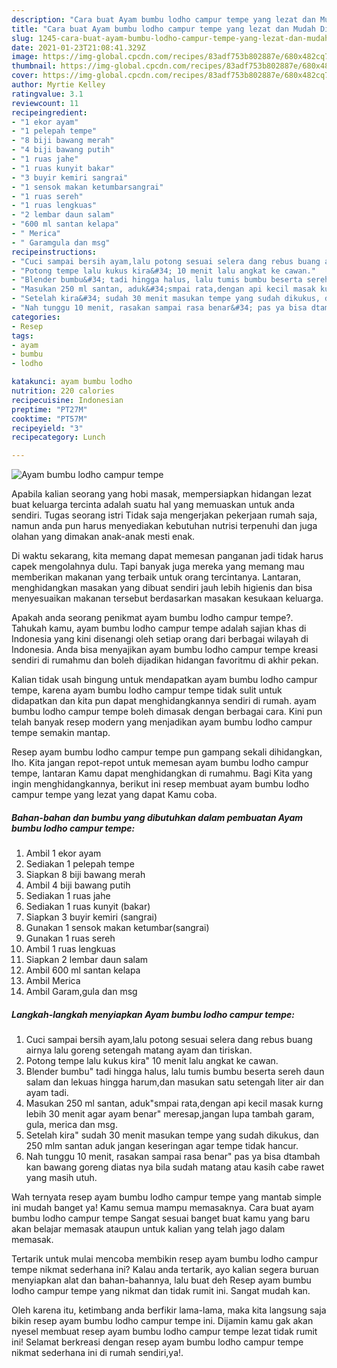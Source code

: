 ```yaml
---
description: "Cara buat Ayam bumbu lodho campur tempe yang lezat dan Mudah Dibuat"
title: "Cara buat Ayam bumbu lodho campur tempe yang lezat dan Mudah Dibuat"
slug: 1245-cara-buat-ayam-bumbu-lodho-campur-tempe-yang-lezat-dan-mudah-dibuat
date: 2021-01-23T21:08:41.329Z
image: https://img-global.cpcdn.com/recipes/83adf753b802887e/680x482cq70/ayam-bumbu-lodho-campur-tempe-foto-resep-utama.jpg
thumbnail: https://img-global.cpcdn.com/recipes/83adf753b802887e/680x482cq70/ayam-bumbu-lodho-campur-tempe-foto-resep-utama.jpg
cover: https://img-global.cpcdn.com/recipes/83adf753b802887e/680x482cq70/ayam-bumbu-lodho-campur-tempe-foto-resep-utama.jpg
author: Myrtie Kelley
ratingvalue: 3.1
reviewcount: 11
recipeingredient:
- "1 ekor ayam"
- "1 pelepah tempe"
- "8 biji bawang merah"
- "4 biji bawang putih"
- "1 ruas jahe"
- "1 ruas kunyit bakar"
- "3 buyir kemiri sangrai"
- "1 sensok makan ketumbarsangrai"
- "1 ruas sereh"
- "1 ruas lengkuas"
- "2 lembar daun salam"
- "600 ml santan kelapa"
- " Merica"
- " Garamgula dan msg"
recipeinstructions:
- "Cuci sampai bersih ayam,lalu potong sesuai selera dang rebus buang airnya lalu goreng setengah matang ayam dan tiriskan."
- "Potong tempe lalu kukus kira&#34; 10 menit lalu angkat ke cawan."
- "Blender bumbu&#34; tadi hingga halus, lalu tumis bumbu beserta sereh daun salam dan lekuas hingga harum,dan masukan satu setengah liter air dan ayam tadi."
- "Masukan 250 ml santan, aduk&#34;smpai rata,dengan api kecil masak kurng lebih 30 menit agar ayam benar&#34; meresap,jangan lupa tambah garam, gula, merica dan msg."
- "Setelah kira&#34; sudah 30 menit masukan tempe yang sudah dikukus, dan 250 mlm santan aduk jangan keseringan agar tempe tidak hancur."
- "Nah tunggu 10 menit, rasakan sampai rasa benar&#34; pas ya bisa dtambah kan bawang goreng diatas nya bila sudah matang atau kasih cabe rawet yang masih utuh."
categories:
- Resep
tags:
- ayam
- bumbu
- lodho

katakunci: ayam bumbu lodho 
nutrition: 220 calories
recipecuisine: Indonesian
preptime: "PT27M"
cooktime: "PT57M"
recipeyield: "3"
recipecategory: Lunch

---
```



![Ayam bumbu lodho campur tempe](https://img-global.cpcdn.com/recipes/83adf753b802887e/680x482cq70/ayam-bumbu-lodho-campur-tempe-foto-resep-utama.jpg)

Apabila kalian seorang yang hobi masak, mempersiapkan hidangan lezat buat keluarga tercinta adalah suatu hal yang memuaskan untuk anda sendiri. Tugas seorang istri Tidak saja mengerjakan pekerjaan rumah saja, namun anda pun harus menyediakan kebutuhan nutrisi terpenuhi dan juga olahan yang dimakan anak-anak mesti enak.

Di waktu  sekarang, kita memang dapat memesan panganan jadi tidak harus capek mengolahnya dulu. Tapi banyak juga mereka yang memang mau memberikan makanan yang terbaik untuk orang tercintanya. Lantaran, menghidangkan masakan yang dibuat sendiri jauh lebih higienis dan bisa menyesuaikan makanan tersebut berdasarkan masakan kesukaan keluarga. 



Apakah anda seorang penikmat ayam bumbu lodho campur tempe?. Tahukah kamu, ayam bumbu lodho campur tempe adalah sajian khas di Indonesia yang kini disenangi oleh setiap orang dari berbagai wilayah di Indonesia. Anda bisa menyajikan ayam bumbu lodho campur tempe kreasi sendiri di rumahmu dan boleh dijadikan hidangan favoritmu di akhir pekan.

Kalian tidak usah bingung untuk mendapatkan ayam bumbu lodho campur tempe, karena ayam bumbu lodho campur tempe tidak sulit untuk didapatkan dan kita pun dapat menghidangkannya sendiri di rumah. ayam bumbu lodho campur tempe boleh dimasak dengan berbagai cara. Kini pun telah banyak resep modern yang menjadikan ayam bumbu lodho campur tempe semakin mantap.

Resep ayam bumbu lodho campur tempe pun gampang sekali dihidangkan, lho. Kita jangan repot-repot untuk memesan ayam bumbu lodho campur tempe, lantaran Kamu dapat menghidangkan di rumahmu. Bagi Kita yang ingin menghidangkannya, berikut ini resep membuat ayam bumbu lodho campur tempe yang lezat yang dapat Kamu coba.

<!--inarticleads1-->

##### Bahan-bahan dan bumbu yang dibutuhkan dalam pembuatan Ayam bumbu lodho campur tempe:

1. Ambil 1 ekor ayam
1. Sediakan 1 pelepah tempe
1. Siapkan 8 biji bawang merah
1. Ambil 4 biji bawang putih
1. Sediakan 1 ruas jahe
1. Sediakan 1 ruas kunyit (bakar)
1. Siapkan 3 buyir kemiri (sangrai)
1. Gunakan 1 sensok makan ketumbar(sangrai)
1. Gunakan 1 ruas sereh
1. Ambil 1 ruas lengkuas
1. Siapkan 2 lembar daun salam
1. Ambil 600 ml santan kelapa
1. Ambil  Merica
1. Ambil  Garam,gula dan msg




<!--inarticleads2-->

##### Langkah-langkah menyiapkan Ayam bumbu lodho campur tempe:

1. Cuci sampai bersih ayam,lalu potong sesuai selera dang rebus buang airnya lalu goreng setengah matang ayam dan tiriskan.
1. Potong tempe lalu kukus kira&#34; 10 menit lalu angkat ke cawan.
1. Blender bumbu&#34; tadi hingga halus, lalu tumis bumbu beserta sereh daun salam dan lekuas hingga harum,dan masukan satu setengah liter air dan ayam tadi.
1. Masukan 250 ml santan, aduk&#34;smpai rata,dengan api kecil masak kurng lebih 30 menit agar ayam benar&#34; meresap,jangan lupa tambah garam, gula, merica dan msg.
1. Setelah kira&#34; sudah 30 menit masukan tempe yang sudah dikukus, dan 250 mlm santan aduk jangan keseringan agar tempe tidak hancur.
1. Nah tunggu 10 menit, rasakan sampai rasa benar&#34; pas ya bisa dtambah kan bawang goreng diatas nya bila sudah matang atau kasih cabe rawet yang masih utuh.




Wah ternyata resep ayam bumbu lodho campur tempe yang mantab simple ini mudah banget ya! Kamu semua mampu memasaknya. Cara buat ayam bumbu lodho campur tempe Sangat sesuai banget buat kamu yang baru akan belajar memasak ataupun untuk kalian yang telah jago dalam memasak.

Tertarik untuk mulai mencoba membikin resep ayam bumbu lodho campur tempe nikmat sederhana ini? Kalau anda tertarik, ayo kalian segera buruan menyiapkan alat dan bahan-bahannya, lalu buat deh Resep ayam bumbu lodho campur tempe yang nikmat dan tidak rumit ini. Sangat mudah kan. 

Oleh karena itu, ketimbang anda berfikir lama-lama, maka kita langsung saja bikin resep ayam bumbu lodho campur tempe ini. Dijamin kamu gak akan nyesel membuat resep ayam bumbu lodho campur tempe lezat tidak rumit ini! Selamat berkreasi dengan resep ayam bumbu lodho campur tempe nikmat sederhana ini di rumah sendiri,ya!.

